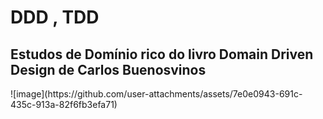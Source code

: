 <h1>DDD , TDD </h1>
<h2>Estudos de Domínio rico do livro Domain Driven Design de Carlos Buenosvinos</h2>
![image](https://github.com/user-attachments/assets/7e0e0943-691c-435c-913a-82f6fb3efa71)
